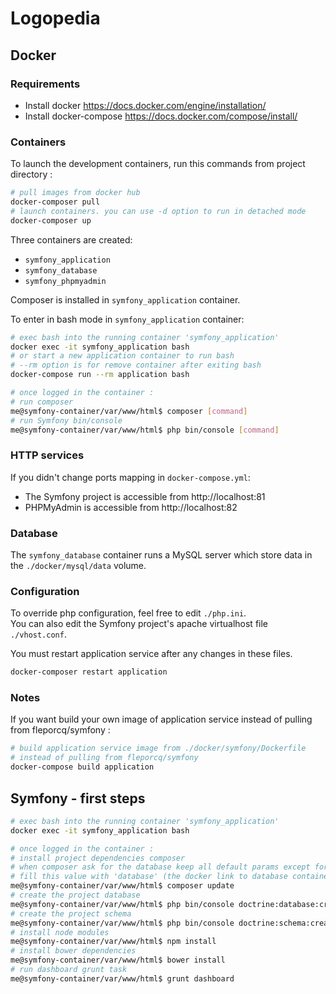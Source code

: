 # Logopedia

## Docker

### Requirements

 - Install docker https://docs.docker.com/engine/installation/
 - Install docker-compose https://docs.docker.com/compose/install/

### Containers

To launch the development containers, run this commands from project directory :

```bash
# pull images from docker hub
docker-composer pull
# launch containers. you can use -d option to run in detached mode
docker-composer up
```
Three containers are created:
 - `symfony_application`
 - `symfony_database`
 - `symfony_phpmyadmin`

Composer is installed in `symfony_application` container.

To enter in bash mode in `symfony_application` container:

```bash
# exec bash into the running container 'symfony_application'
docker exec -it symfony_application bash
# or start a new application container to run bash
# --rm option is for remove container after exiting bash
docker-compose run --rm application bash

# once logged in the container :
# run composer
me@symfony-container/var/www/html$ composer [command]
# run Symfony bin/console
me@symfony-container/var/www/html$ php bin/console [command]
```

### HTTP services

If you didn't change ports mapping in `docker-compose.yml`:
 - The Symfony project is accessible from http://localhost:81
 - PHPMyAdmin is accessible from http://localhost:82

### Database

The `symfony_database` container runs a MySQL server which store data
in the `./docker/mysql/data` volume.

### Configuration

To override php configuration, feel free to edit `./php.ini`.  
You can also edit the Symfony project's apache virtualhost file `./vhost.conf`.

You must restart application service after any changes in these files.

```bash
docker-composer restart application
```
### Notes

If you want build your own image of application service instead of pulling from fleporcq/symfony :

```bash
# build application service image from ./docker/symfony/Dockerfile
# instead of pulling from fleporcq/symfony
docker-compose build application
```

## Symfony  - first steps

```bash
# exec bash into the running container 'symfony_application'
docker exec -it symfony_application bash

# once logged in the container :
# install project dependencies composer
# when composer ask for the database keep all default params except for host,
# fill this value with 'database' (the docker link to database container)
me@symfony-container/var/www/html$ composer update
# create the project database
me@symfony-container/var/www/html$ php bin/console doctrine:database:create
# create the project schema
me@symfony-container/var/www/html$ php bin/console doctrine:schema:create
# install node modules
me@symfony-container/var/www/html$ npm install
# install bower dependencies
me@symfony-container/var/www/html$ bower install
# run dashboard grunt task
me@symfony-container/var/www/html$ grunt dashboard
```
